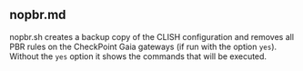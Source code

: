 ## nopbr.md

nopbr.sh creates a backup copy of the CLISH configuration and removes all PBR rules on the CheckPoint Gaia gateways (if run with the option `yes`). Without the `yes` option it shows the commands that will be executed.
